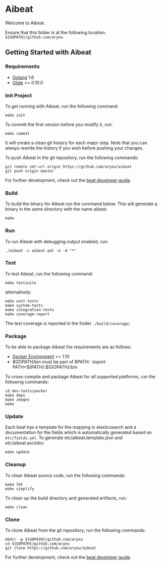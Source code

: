 # Aibeat

Welcome to Aibeat.

Ensure that this folder is at the following location:
`${GOPATH}/github.com/aryou`

## Getting Started with Aibeat

### Requirements

* [Golang](https://golang.org/dl/) 1.6
* [Glide](https://github.com/Masterminds/glide) >= 0.10.0

### Init Project
To get running with Aibeat, run the following command:

```
make init
```

To commit the first version before you modify it, run:

```
make commit
```

It will create a clean git history for each major step. Note that you can always rewrite the history if you wish before pushing your changes.

To push Aibeat in the git repository, run the following commands:

```
git remote set-url origin https://github.com/aryou/aibeat
git push origin master
```

For further development, check out the [beat developer guide](https://www.elastic.co/guide/en/beats/libbeat/current/new-beat.html).

### Build

To build the binary for Aibeat run the command below. This will generate a binary
in the same directory with the name aibeat.

```
make
```


### Run

To run Aibeat with debugging output enabled, run:

```
./aibeat -c aibeat.yml -e -d "*"
```


### Test

To test Aibeat, run the following command:

```
make testsuite
```

alternatively:
```
make unit-tests
make system-tests
make integration-tests
make coverage-report
```

The test coverage is reported in the folder `./build/coverage/`


### Package

To be able to package Aibeat the requirements are as follows:

 * [Docker Environment](https://docs.docker.com/engine/installation/) >= 1.10
 * $GOPATH/bin must be part of $PATH: `export PATH=${PATH}:${GOPATH}/bin`

To cross-compile and package Aibeat for all supported platforms, run the following commands:

```
cd dev-tools/packer
make deps
make images
make
```

### Update

Each beat has a template for the mapping in elasticsearch and a documentation for the fields
which is automatically generated based on `etc/fields.yml`.
To generate etc/aibeat.template.json and etc/aibeat.asciidoc

```
make update
```


### Cleanup

To clean  Aibeat source code, run the following commands:

```
make fmt
make simplify
```

To clean up the build directory and generated artifacts, run:

```
make clean
```


### Clone

To clone Aibeat from the git repository, run the following commands:

```
mkdir -p ${GOPATH}/github.com/aryou
cd ${GOPATH}/github.com/aryou
git clone https://github.com/aryou/aibeat
```


For further development, check out the [beat developer guide](https://www.elastic.co/guide/en/beats/libbeat/current/new-beat.html).
